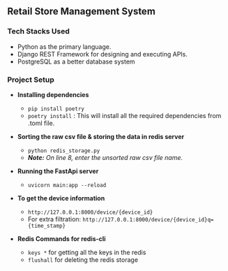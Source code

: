 ## Retail Store Management System

### Tech Stacks Used

- Python as the primary language.
- Django REST Framework for designing and executing APIs.
- PostgreSQL as a better database system

### Project Setup

- **Installing dependencies**

  - `pip install poetry`
  - `poetry install` : This will install all the required dependencies from .toml file.

- **Sorting the raw csv file & storing the data in redis server**

  - `python redis_storage.py`
  - _**Note:**_ _On line 8, enter the unsorted raw csv file name._

- **Running the FastApi server**

  - `uvicorn main:app --reload`

- **To get the device information**

  - `http://127.0.0.1:8000/device/{device_id}`
  - For extra filtration: `http://127.0.0.1:8000/device/{device_id}q={time_stamp}`

- **Redis Commands for redis-cli**

  - `keys *` for getting all the keys in the redis
  - `flushall` for deleting the redis storage

